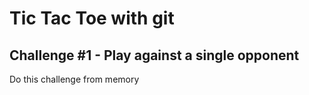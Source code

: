 # Tic Tac Toe with git

## Challenge #1 - Play against a single opponent

Do this challenge from memory